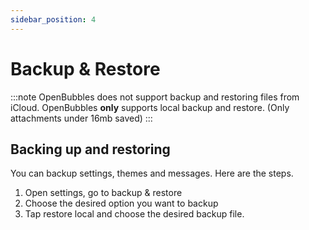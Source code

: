 ```yaml
---
sidebar_position: 4
---
```


# Backup & Restore
:::note
OpenBubbles does not support backup and restoring files from iCloud.
OpenBubbles **only** supports local backup and restore. (Only attachments under 16mb saved)
:::


## Backing up and restoring
You can backup settings, themes and messages. Here are the steps.

1. Open settings, go to backup & restore
2. Choose the desired option you want to backup
3. Tap restore local and choose the desired backup file.


